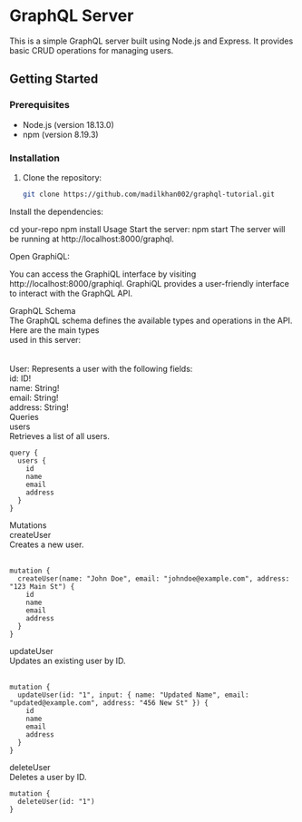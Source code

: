 # GraphQL Server

This is a simple GraphQL server built using Node.js and Express. It provides basic CRUD operations for managing users.

## Getting Started

### Prerequisites

- Node.js (version 18.13.0)
- npm (version 8.19.3)

### Installation

1. Clone the repository:

   ```bash
   git clone https://github.com/madilkhan002/graphql-tutorial.git

Install the dependencies:

cd your-repo
npm install
Usage
Start the server:
npm start
The server will be running at http://localhost:8000/graphql.

Open GraphiQL:

You can access the GraphiQL interface by visiting http://localhost:8000/graphiql. GraphiQL provides a user-friendly interface to interact with the GraphQL API.

GraphQL Schema<br>
The GraphQL schema defines the available types and operations in the API. Here are the main types <br>used in this server:<br>
<br><br>
User: Represents a user with the following fields:<br>
id: ID!<br>
name: String!<br>
email: String!<br>
address: String!<br>
Queries<br>
users<br>
Retrieves a list of all users.<br>
```
query {
  users {
    id
    name
    email
    address
  }
}

```
Mutations<br>
createUser<br>
Creates a new user.<br><br>

```
mutation {
  createUser(name: "John Doe", email: "johndoe@example.com", address: "123 Main St") {
    id
    name
    email
    address
  }
}
```

updateUser<br>
Updates an existing user by ID.<br><br>
```
mutation {
  updateUser(id: "1", input: { name: "Updated Name", email: "updated@example.com", address: "456 New St" }) {
    id
    name
    email
    address
  }
}
```
deleteUser<br>
Deletes a user by ID.<br>
```
mutation {
  deleteUser(id: "1")
}
```
